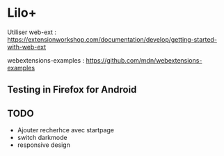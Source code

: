 # Lilo+

Utiliser web-ext :
https://extensionworkshop.com/documentation/develop/getting-started-with-web-ext

webextensions-examples :
https://github.com/mdn/webextensions-examples


## Testing in Firefox for Android


## TODO

- Ajouter recherhce avec startpage
- switch darkmode
- responsive design